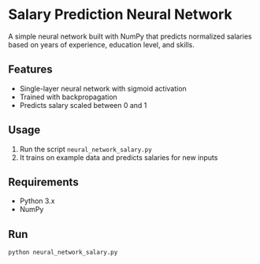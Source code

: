 # Salary Prediction Neural Network

A simple neural network built with NumPy that predicts normalized salaries based on years of experience, education level, and skills.

## Features

- Single-layer neural network with sigmoid activation
- Trained with backpropagation
- Predicts salary scaled between 0 and 1

## Usage

1. Run the script `neural_network_salary.py`
2. It trains on example data and predicts salaries for new inputs

## Requirements

- Python 3.x
- NumPy

## Run

```bash
python neural_network_salary.py
